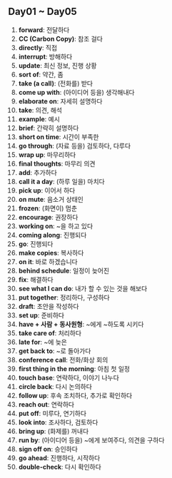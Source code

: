 ## Day01 ~ Day05

1. **forward**: 전달하다  
2. **CC (Carbon Copy)**: 참조 걸다  
3. **directly**: 직접  
4. **interrupt**: 방해하다  
5. **update**: 최신 정보, 진행 상황  
6. **sort of**: 약간, 좀  
7. **take (a call)**: (전화를) 받다  
8. **come up with**: (아이디어 등을) 생각해내다  
9. **elaborate on**: 자세히 설명하다  
10. **take**: 의견, 해석  
11. **example**: 예시  
12. **brief**: 간략히 설명하다  
13. **short on time**: 시간이 부족한  
14. **go through**: (자료 등을) 검토하다, 다루다  
15. **wrap up**: 마무리하다  
16. **final thoughts**: 마무리 의견  
17. **add**: 추가하다  
18. **call it a day**: (하루 일을) 마치다  
19. **pick up**: 이어서 하다  
20. **on mute**: 음소거 상태인  
21. **frozen**: (화면이) 멈춘  
22. **encourage**: 권장하다  
23. **working on**: ~을 하고 있다  
24. **coming along**: 진행되다  
25. **go**: 진행되다  
26. **make copies**: 복사하다  
27. **on it**: 바로 하겠습니다  
28. **behind schedule**: 일정이 늦어진  
29. **fix**: 해결하다  
30. **see what I can do**: 내가 할 수 있는 것을 해보다  
31. **put together**: 정리하다, 구성하다  
32. **draft**: 초안을 작성하다  
33. **set up**: 준비하다  
34. **have + 사람 + 동사원형**: ~에게 ~하도록 시키다  
35. **take care of**: 처리하다  
36. **late for**: ~에 늦은  
37. **get back to**: ~로 돌아가다  
38. **conference call**: 전화/화상 회의  
39. **first thing in the morning**: 아침 첫 일정  
40. **touch base**: 연락하다, 이야기 나누다  
41. **circle back**: 다시 논의하다  
42. **follow up**: 후속 조치하다, 추가로 확인하다  
43. **reach out**: 연락하다  
44. **put off**: 미루다, 연기하다  
45. **look into**: 조사하다, 검토하다  
46. **bring up**: (화제를) 꺼내다  
47. **run by**: (아이디어 등을) ~에게 보여주다, 의견을 구하다  
48. **sign off on**: 승인하다  
49. **go ahead**: 진행하다, 시작하다  
50. **double-check**: 다시 확인하다  
